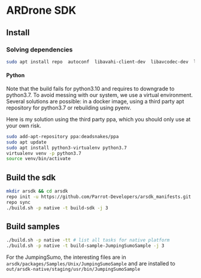 
# ARDrone SDK

## Install

### Solving dependencies

```bash
sudo apt install repo  autoconf  libavahi-client-dev  libavcodec-dev  libavformat-dev  libswscale-dev
```

#### Python

Note that the build fails for python3.10 and requires to downgrade to python3.7. To avoid messing with our system, we use a virtual environment.
Several solutions are possible: in a docker image, using a third party apt repository for python3.7 or rebuilding using pyenv.

Here is my solution using the third party ppa, which you should only use at your own risk.
```bash
sudo add-apt-repository ppa:deadsnakes/ppa
sudo apt update
sudo apt install python3-virtualenv python3.7
virtualenv venv -p python3.7
source venv/bin/activate
```

## Build the sdk

```bash
mkdir arsdk && cd arsdk
repo init -u https://github.com/Parrot-Developers/arsdk_manifests.git
repo sync
./build.sh -p native -t build-sdk -j 3
```

## Build samples

```bash
./build.sh -p native -tt # list all tasks for native platform
./build.sh -p native -t build-sample-JumpingSumoSample -j 3
```

For the JumpingSumo, the interesting files are in `arsdk/packages/Samples/Unix/JumpingSumoSample` and are installed to `out/arsdk-native/staging/usr/bin/JumpingSumoSample`
